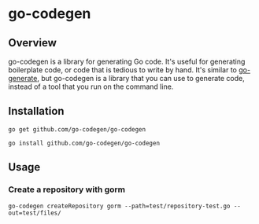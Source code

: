 # go-codegen

[//]: # ([![GoDoc]&#40;https://godoc.org/github.com/kevinburke/go-codegen?status.svg&#41;]&#40;https://godoc.org/github.com/kevinburke/go-codegen&#41;)
## Overview
go-codegen is a library for generating Go code. It's useful for generating
boilerplate code, or code that is tedious to write by hand. It's similar to
[go-generate](https://blog.golang.org/generate), but go-codegen is a library
that you can use to generate code, instead of a tool that you run on the
command line.

## Installation

```
go get github.com/go-codegen/go-codegen

go install github.com/go-codegen/go-codegen
```

## Usage

[//]: # (TODO: add more examples)

### Create a repository with gorm
````
go-codegen createRepository gorm --path=test/repository-test.go --out=test/files/
````





